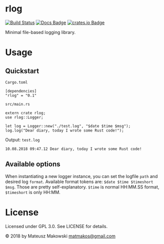 # rlog

[![Build Status](https://travis-ci.org/makos/rlog.svg?branch=master)](https://travis-ci.org/makos/rlog) [![Docs Badge](https://docs.rs/rlog/badge.svg)](https://docs.rs/rlog/) [![crates.io Badge](https://img.shields.io/badge/crates.io-0.1.0-orange.svg)](https://crates.io/crates/rlog)

Minimal file-based logging library.

# Usage

## Quickstart

`Cargo.toml`
````
[dependencies]
"rlog" = "0.1"
````

`src/main.rs`
````
extern crate rlog;
use rlog::Logger;

let log = Logger::new("./test.log", "$date $time $msg");
log.log("Dear diary, today I wrote some Rust code!");
````

Output:
`test.log`
````
10.08.2018 09:47.12 Dear diary, today I wrote some Rust code!
````

## Available options

When instantiating a new logger instance, you can set the logfile `path` and desired log `format`.
Available format tokens are: `$date $time $timeshort $msg`. Those are pretty self-explanatory. 
`$time` is normal HH:MM.SS format, `$timeshort` is only HH:MM.

# License

Licensed under GPL 3.0. See LICENSE for details.

&copy; 2018 by Mateusz Makowski <matmakos@gmail.com>